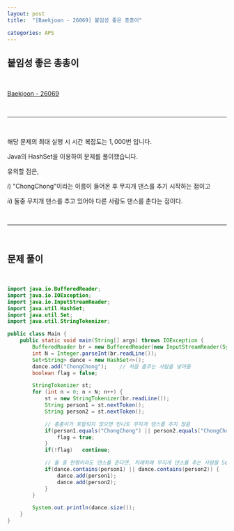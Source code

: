 ```yaml
---
layout: post
title:  "[Baekjoon - 26069] 붙임성 좋은 총총이"

categories: APS
---
```


## 붙임성 좋은 총총이

<br>

[Baekjoon - 26069](https://www.acmicpc.net/problem/26069)

<br>

***

<br>

해당 문제의 최대 실행 시 시간 복잡도는 $1,000$번 입니다.

Java의 HashSet을 이용하여 문제를 풀이했습니다.

유의할 점은,
    
$i)$ "ChongChong"이라는 이름이 들어온 후 무지개 댄스를 추기 시작하는 점이고

$ii)$ 둘중 무지개 댄스를 추고 있어야 다른 사람도 댄스를 춘다는 점이다.

<br>

***

<br>

## 문제 풀이

<br>

```java
import java.io.BufferedReader;
import java.io.IOException;
import java.io.InputStreamReader;
import java.util.HashSet;
import java.util.Set;
import java.util.StringTokenizer;

public class Main {
    public static void main(String[] args) throws IOException {
        BufferedReader br = new BufferedReader(new InputStreamReader(System.in));
        int N = Integer.parseInt(br.readLine());
        Set<String> dance = new HashSet<>();
        dance.add("ChongChong");    // 처음 춤추는 사람을 넣어줌
        boolean flag = false;

        StringTokenizer st;
        for (int n = 0; n < N; n++) {
            st = new StringTokenizer(br.readLine());
            String person1 = st.nextToken();
            String person2 = st.nextToken();

            // 총총이가 포함되지 않으면 만나도 무지개 댄스를 추지 않음
            if(person1.equals("ChongChong") || person2.equals("ChongChong")) {
                flag = true;
            }
            if(!flag)   continue;

            // 둘 중 한명이라도 댄스를 춘다면, 차례차례 무지개 댄스를 추는 사람을 Set에 넣는다
            if(dance.contains(person1) || dance.contains(person2)) {
                dance.add(person1);
                dance.add(person2);
            }
        }

        System.out.println(dance.size());
    }
}
```